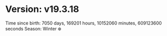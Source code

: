 # Version: v19.3.18
Time since birth: 7050 days, 169201 hours, 10152060 minutes, 609123600 seconds
Season: Winter ❄️
